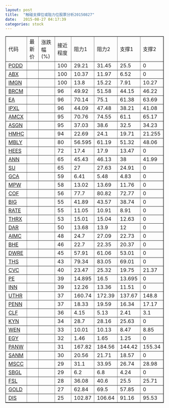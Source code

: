 ```yaml
---
layout: post
title:  "触碰支撑位或阻力位股票分析20150827"
date:   2015-08-27 04:17:39
categories: stock
---
```

<script type="text/javascript">
var stockList = []
stockList.push('gb_podd');
stockList.push('gb_abx');
stockList.push('gb_imgn');
stockList.push('gb_brcm');
stockList.push('gb_ea');
stockList.push('gb_ipxl');
stockList.push('gb_amcx');
stockList.push('gb_asgn');
stockList.push('gb_hmhc');
stockList.push('gb_mbly');
stockList.push('gb_hees');
stockList.push('gb_ann');
stockList.push('gb_su');
stockList.push('gb_gca');
stockList.push('gb_mpw');
stockList.push('gb_cof');
stockList.push('gb_big');
stockList.push('gb_rate');
stockList.push('gb_thrx');
stockList.push('gb_dar');
stockList.push('gb_aimc');
stockList.push('gb_bhe');
stockList.push('gb_dwre');
stockList.push('gb_ths');
stockList.push('gb_cvc');
stockList.push('gb_pe');
stockList.push('gb_inn');
stockList.push('gb_uthr');
stockList.push('gb_penn');
stockList.push('gb_clf');
stockList.push('gb_kyn');
stockList.push('gb_wen');
stockList.push('gb_egy');
stockList.push('gb_panw');
stockList.push('gb_sanm');
stockList.push('gb_mscc');
stockList.push('gb_sbgl');
stockList.push('gb_fsl');
stockList.push('gb_gold');
stockList.push('gb_dis');
</script>
<table border="1">
 <tr>
 <td>代码</td>
 <td>最新价</td>
 <td>涨跌幅(%)</td>
 <td>接近程度</td>
 <td>阻力1</td>
 <td>阻力2</td>
 <td>支撑1</td>
 <td>支撑2</td>
</tr>
  <tr id="podd" class="red">
  <td><a href="http://stock.finance.sina.com.cn/usstock/quotes/PODD.html" target="_blank">PODD</a></td><td></td><td></td><td>100</td><td>29.21</td><td>31.45</td><td>25.5</td><td>0</td></tr>
  <tr id="abx" class="green">
  <td><a href="http://stock.finance.sina.com.cn/usstock/quotes/ABX.html" target="_blank">ABX</a></td><td></td><td></td><td>100</td><td>10.37</td><td>11.97</td><td>6.52</td><td>0</td></tr>
  <tr id="imgn" class="red">
  <td><a href="http://stock.finance.sina.com.cn/usstock/quotes/IMGN.html" target="_blank">IMGN</a></td><td></td><td></td><td>100</td><td>13.8</td><td>15.22</td><td>7.91</td><td>10.27</td></tr>
  <tr id="brcm" class="red">
  <td><a href="http://stock.finance.sina.com.cn/usstock/quotes/BRCM.html" target="_blank">BRCM</a></td><td></td><td></td><td>96</td><td>49.92</td><td>51.58</td><td>44.15</td><td>46.22</td></tr>
  <tr id="ea" class="green">
  <td><a href="http://stock.finance.sina.com.cn/usstock/quotes/EA.html" target="_blank">EA</a></td><td></td><td></td><td>96</td><td>70.14</td><td>75.1</td><td>61.38</td><td>63.69</td></tr>
  <tr id="ipxl" class="green">
  <td><a href="http://stock.finance.sina.com.cn/usstock/quotes/IPXL.html" target="_blank">IPXL</a></td><td></td><td></td><td>96</td><td>44.09</td><td>47.48</td><td>38.21</td><td>41.08</td></tr>
  <tr id="amcx" class="red">
  <td><a href="http://stock.finance.sina.com.cn/usstock/quotes/AMCX.html" target="_blank">AMCX</a></td><td></td><td></td><td>95</td><td>70.76</td><td>74.55</td><td>61.1</td><td>65.17</td></tr>
  <tr id="asgn" class="green">
  <td><a href="http://stock.finance.sina.com.cn/usstock/quotes/ASGN.html" target="_blank">ASGN</a></td><td></td><td></td><td>95</td><td>37.03</td><td>38.6</td><td>32.5</td><td>34.23</td></tr>
  <tr id="hmhc" class="red">
  <td><a href="http://stock.finance.sina.com.cn/usstock/quotes/HMHC.html" target="_blank">HMHC</a></td><td></td><td></td><td>94</td><td>22.69</td><td>24.1</td><td>19.71</td><td>21.255</td></tr>
  <tr id="mbly" class="red">
  <td><a href="http://stock.finance.sina.com.cn/usstock/quotes/MBLY.html" target="_blank">MBLY</a></td><td></td><td></td><td>80</td><td>56.595</td><td>61.19</td><td>51.32</td><td>48.06</td></tr>
  <tr id="hees" class="red">
  <td><a href="http://stock.finance.sina.com.cn/usstock/quotes/HEES.html" target="_blank">HEES</a></td><td></td><td></td><td>72</td><td>17.4</td><td>17.9</td><td>13.47</td><td>0</td></tr>
  <tr id="ann" class="red">
  <td><a href="http://stock.finance.sina.com.cn/usstock/quotes/ANN.html" target="_blank">ANN</a></td><td></td><td></td><td>65</td><td>45.43</td><td>46.13</td><td>38</td><td>41.99</td></tr>
  <tr id="su" class="green">
  <td><a href="http://stock.finance.sina.com.cn/usstock/quotes/SU.html" target="_blank">SU</a></td><td></td><td></td><td>65</td><td>27</td><td>27.63</td><td>24.91</td><td>0</td></tr>
  <tr id="gca" class="green">
  <td><a href="http://stock.finance.sina.com.cn/usstock/quotes/GCA.html" target="_blank">GCA</a></td><td></td><td></td><td>59</td><td>6.41</td><td>5.48</td><td>4.83</td><td>0</td></tr>
  <tr id="mpw" class="green">
  <td><a href="http://stock.finance.sina.com.cn/usstock/quotes/MPW.html" target="_blank">MPW</a></td><td></td><td></td><td>58</td><td>13.02</td><td>13.69</td><td>11.76</td><td>0</td></tr>
  <tr id="cof" class="green">
  <td><a href="http://stock.finance.sina.com.cn/usstock/quotes/COF.html" target="_blank">COF</a></td><td></td><td></td><td>56</td><td>77.7</td><td>80.82</td><td>72.77</td><td>0</td></tr>
  <tr id="big" class="red">
  <td><a href="http://stock.finance.sina.com.cn/usstock/quotes/BIG.html" target="_blank">BIG</a></td><td></td><td></td><td>55</td><td>41.89</td><td>43.57</td><td>38.74</td><td>0</td></tr>
  <tr id="rate" class="green">
  <td><a href="http://stock.finance.sina.com.cn/usstock/quotes/RATE.html" target="_blank">RATE</a></td><td></td><td></td><td>55</td><td>11.05</td><td>10.91</td><td>8.91</td><td>0</td></tr>
  <tr id="thrx" class="green">
  <td><a href="http://stock.finance.sina.com.cn/usstock/quotes/THRX.html" target="_blank">THRX</a></td><td></td><td></td><td>53</td><td>15.01</td><td>15.04</td><td>12.63</td><td>0</td></tr>
  <tr id="dar" class="green">
  <td><a href="http://stock.finance.sina.com.cn/usstock/quotes/DAR.html" target="_blank">DAR</a></td><td></td><td></td><td>50</td><td>13.68</td><td>13.9</td><td>12</td><td>0</td></tr>
  <tr id="aimc" class="red">
  <td><a href="http://stock.finance.sina.com.cn/usstock/quotes/AIMC.html" target="_blank">AIMC</a></td><td></td><td></td><td>48</td><td>24.7</td><td>27.09</td><td>22.73</td><td>0</td></tr>
  <tr id="bhe" class="green">
  <td><a href="http://stock.finance.sina.com.cn/usstock/quotes/BHE.html" target="_blank">BHE</a></td><td></td><td></td><td>46</td><td>22.7</td><td>22.35</td><td>20.37</td><td>0</td></tr>
  <tr id="dwre" class="green">
  <td><a href="http://stock.finance.sina.com.cn/usstock/quotes/DWRE.html" target="_blank">DWRE</a></td><td></td><td></td><td>45</td><td>57.91</td><td>61.06</td><td>53.01</td><td>0</td></tr>
  <tr id="ths" class="red">
  <td><a href="http://stock.finance.sina.com.cn/usstock/quotes/THS.html" target="_blank">THS</a></td><td></td><td></td><td>43</td><td>79.34</td><td>83.05</td><td>69.01</td><td>0</td></tr>
  <tr id="cvc" class="red">
  <td><a href="http://stock.finance.sina.com.cn/usstock/quotes/CVC.html" target="_blank">CVC</a></td><td></td><td></td><td>40</td><td>23.47</td><td>25.32</td><td>19.75</td><td>21.37</td></tr>
  <tr id="pe" class="green">
  <td><a href="http://stock.finance.sina.com.cn/usstock/quotes/PE.html" target="_blank">PE</a></td><td></td><td></td><td>39</td><td>14.895</td><td>16.5</td><td>13.695</td><td>0</td></tr>
  <tr id="inn" class="green">
  <td><a href="http://stock.finance.sina.com.cn/usstock/quotes/INN.html" target="_blank">INN</a></td><td></td><td></td><td>39</td><td>12.26</td><td>13.36</td><td>11.51</td><td>0</td></tr>
  <tr id="uthr" class="red">
  <td><a href="http://stock.finance.sina.com.cn/usstock/quotes/UTHR.html" target="_blank">UTHR</a></td><td></td><td></td><td>37</td><td>160.74</td><td>172.39</td><td>137.67</td><td>148.8</td></tr>
  <tr id="penn" class="green">
  <td><a href="http://stock.finance.sina.com.cn/usstock/quotes/PENN.html" target="_blank">PENN</a></td><td></td><td></td><td>37</td><td>18.33</td><td>19.59</td><td>16.34</td><td>17.17</td></tr>
  <tr id="clf" class="green">
  <td><a href="http://stock.finance.sina.com.cn/usstock/quotes/CLF.html" target="_blank">CLF</a></td><td></td><td></td><td>36</td><td>4.15</td><td>5.13</td><td>2.41</td><td>3.1</td></tr>
  <tr id="kyn" class="green">
  <td><a href="http://stock.finance.sina.com.cn/usstock/quotes/KYN.html" target="_blank">KYN</a></td><td></td><td></td><td>34</td><td>28.7</td><td>28.16</td><td>25.63</td><td>0</td></tr>
  <tr id="wen" class="green">
  <td><a href="http://stock.finance.sina.com.cn/usstock/quotes/WEN.html" target="_blank">WEN</a></td><td></td><td></td><td>33</td><td>10.01</td><td>10.13</td><td>8.47</td><td>8.85</td></tr>
  <tr id="egy" class="red">
  <td><a href="http://stock.finance.sina.com.cn/usstock/quotes/EGY.html" target="_blank">EGY</a></td><td></td><td></td><td>32</td><td>1.46</td><td>1.65</td><td>1.25</td><td>0</td></tr>
  <tr id="panw" class="green">
  <td><a href="http://stock.finance.sina.com.cn/usstock/quotes/PANW.html" target="_blank">PANW</a></td><td></td><td></td><td>31</td><td>167.82</td><td>184.56</td><td>144.42</td><td>155.34</td></tr>
  <tr id="sanm" class="green">
  <td><a href="http://stock.finance.sina.com.cn/usstock/quotes/SANM.html" target="_blank">SANM</a></td><td></td><td></td><td>30</td><td>20.56</td><td>21.71</td><td>18.57</td><td>0</td></tr>
  <tr id="mscc" class="green">
  <td><a href="http://stock.finance.sina.com.cn/usstock/quotes/MSCC.html" target="_blank">MSCC</a></td><td></td><td></td><td>29</td><td>31.1</td><td>33.95</td><td>26.74</td><td>28.98</td></tr>
  <tr id="sbgl" class="green">
  <td><a href="http://stock.finance.sina.com.cn/usstock/quotes/SBGL.html" target="_blank">SBGL</a></td><td></td><td></td><td>29</td><td>6.2</td><td>6.8</td><td>4.24</td><td>0</td></tr>
  <tr id="fsl" class="red">
  <td><a href="http://stock.finance.sina.com.cn/usstock/quotes/FSL.html" target="_blank">FSL</a></td><td></td><td></td><td>28</td><td>36.08</td><td>40.6</td><td>25.5</td><td>25.71</td></tr>
  <tr id="gold" class="green">
  <td><a href="http://stock.finance.sina.com.cn/usstock/quotes/GOLD.html" target="_blank">GOLD</a></td><td></td><td></td><td>27</td><td>62.84</td><td>69.5</td><td>57.85</td><td>0</td></tr>
  <tr id="dis" class="green">
  <td><a href="http://stock.finance.sina.com.cn/usstock/quotes/DIS.html" target="_blank">DIS</a></td><td></td><td></td><td>25</td><td>102.87</td><td>106.64</td><td>91.16</td><td>95.53</td></tr>
</table>
